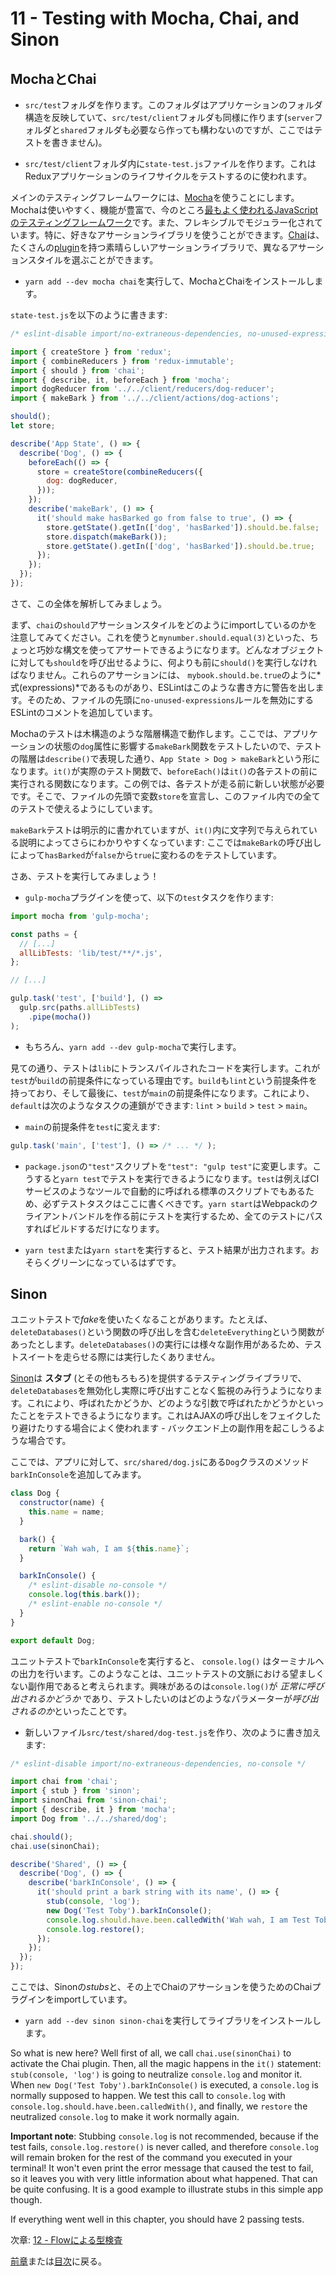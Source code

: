 # 11 - Testing with Mocha, Chai, and Sinon

## MochaとChai

- `src/test`フォルダを作ります。このフォルダはアプリケーションのフォルダ構造を反映していて、`src/test/client`フォルダも同様に作ります(`server`フォルダと`shared`フォルダも必要なら作っても構わないのですが、ここではテストを書きません)。

- `src/test/client`フォルダ内に`state-test.js`ファイルを作ります。これはReduxアプリケーションのライフサイクルをテストするのに使われます。

メインのテスティングフレームワークには、[Mocha](http://mochajs.org/)を使うことにします。Mochaは使いやすく、機能が豊富で、今のところ[最もよく使われるJavaScriptのテスティングフレームワーク](http://stateofjs.com/2016/testing/)です。また、フレキシブルでモジュラー化されています。特に、好きなアサーションライブラリを使うことができます。[Chai](http://chaijs.com/)は、たくさんの[plugin](http://chaijs.com/plugins/)を持つ素晴らしいアサーションライブラリで、異なるアサーションスタイルを選ぶことができます。

- `yarn add --dev mocha chai`を実行して、MochaとChaiをインストールします。

`state-test.js`を以下のように書きます:

```javascript
/* eslint-disable import/no-extraneous-dependencies, no-unused-expressions */

import { createStore } from 'redux';
import { combineReducers } from 'redux-immutable';
import { should } from 'chai';
import { describe, it, beforeEach } from 'mocha';
import dogReducer from '../../client/reducers/dog-reducer';
import { makeBark } from '../../client/actions/dog-actions';

should();
let store;

describe('App State', () => {
  describe('Dog', () => {
    beforeEach(() => {
      store = createStore(combineReducers({
        dog: dogReducer,
      }));
    });
    describe('makeBark', () => {
      it('should make hasBarked go from false to true', () => {
        store.getState().getIn(['dog', 'hasBarked']).should.be.false;
        store.dispatch(makeBark());
        store.getState().getIn(['dog', 'hasBarked']).should.be.true;
      });
    });
  });
});
```

さて、この全体を解析してみましょう。

まず、`chai`の`should`アサーションスタイルをどのようにimportしているのかを注意してみてください。これを使うと`mynumber.should.equal(3)`といった、ちょっと巧妙な構文を使ってアサートできるようになります。どんなオブジェクトに対しても`should`を呼び出せるように、何よりも前に`should()`を実行しなければなりません。これらのアサーションには、 `mybook.should.be.true`のように*式(expressions)*であるものがあり、ESLintはこのような書き方に警告を出します。そのため、ファイルの先頭に`no-unused-expressions`ルールを無効にするESLintのコメントを追加しています。

Mochaのテストは木構造のような階層構造で動作します。ここでは、アプリケーションの状態の`dog`属性に影響する`makeBark`関数をテストしたいので、テストの階層は`describe()`で表現した通り、`App State > Dog > makeBark`という形になります。`it()`が実際のテスト関数で、`beforeEach()`は`it()`の各テストの前に実行される関数になります。この例では、各テストが走る前に新しい状態が必要です。そこで、ファイルの先頭で変数`store`を宣言し、このファイル内での全てのテストで使えるようにしています。

`makeBark`テストは明示的に書かれていますが、`it()`内に文字列で与えられている説明によってさらにわかりやすくなっています: ここでは`makeBark`の呼び出しによって`hasBarked`が`false`から`true`に変わるのをテストしています。

さあ、テストを実行してみましょう！

- `gulp-mocha`プラグインを使って、以下の`test`タスクを作ります:

```javascript
import mocha from 'gulp-mocha';

const paths = {
  // [...]
  allLibTests: 'lib/test/**/*.js',
};

// [...]

gulp.task('test', ['build'], () =>
  gulp.src(paths.allLibTests)
    .pipe(mocha())
);
```

- もちろん、`yarn add --dev gulp-mocha`で実行します。

見ての通り、テストは`lib`にトランスパイルされたコードを実行します。これが`test`が`build`の前提条件になっている理由です。`build`も`lint`という前提条件を持っており、そして最後に、`test`が`main`の前提条件になります。これにより、`default`は次のようなタスクの連鎖ができます: `lint` > `build` > `test` > `main`。

- `main`の前提条件を`test`に変えます:

```javascript
gulp.task('main', ['test'], () => /* ... */ );
```

- `package.json`の`"test"`スクリプトを`"test": "gulp test"`に変更します。こうすると`yarn test`でテストを実行できるようになります。`test`は例えばCIサービスのようなツールで自動的に呼ばれる標準のスクリプトでもあるため、必ずテストタスクはここに書くべきです。`yarn start`はWebpackのクライアントバンドルを作る前にテストを実行するため、全てのテストにパスすればビルドするだけになります。

- `yarn test`または`yarn start`を実行すると、テスト結果が出力されます。おそらくグリーンになっているはずです。

## Sinon

ユニットテストで*fake*を使いたくなることがあります。たとえば、`deleteDatabases()`という関数の呼び出しを含む`deleteEverything`という関数があったとします。`deleteDatabases()`の実行には様々な副作用があるため、テストスイートを走らせる際には実行したくありません。

[Sinon](http://sinonjs.org/)は **スタブ** (とその他もろもろ)を提供するテスティングライブラリで、`deleteDatabases`を無効化し実際に呼び出すことなく監視のみ行うようになります。これにより、呼ばれたかどうか、どのような引数で呼ばれたかどうかといったことをテストできるようになります。これはAJAXの呼び出しをフェイクしたり避けたりする場合によく使われます - バックエンド上の副作用を起こしうるような場合です。

ここでは、アプリに対して、`src/shared/dog.js`にある`Dog`クラスのメソッド`barkInConsole`を追加してみます。

```javascript
class Dog {
  constructor(name) {
    this.name = name;
  }

  bark() {
    return `Wah wah, I am ${this.name}`;
  }

  barkInConsole() {
    /* eslint-disable no-console */
    console.log(this.bark());
    /* eslint-enable no-console */
  }
}

export default Dog;
```

ユニットテストで`barkInConsole`を実行すると、 `console.log()` はターミナルへの出力を行います。このようなことは、ユニットテストの文脈における望ましくない副作用であると考えられます。興味があるのは`console.log()`が *正常に呼び出されるかどうか* であり、テストしたいのはどのようなパラメーターが*呼び出されるのか*といったことです。

- 新しいファイル`src/test/shared/dog-test.js`を作り、次のように書き加えます:

```javascript
/* eslint-disable import/no-extraneous-dependencies, no-console */

import chai from 'chai';
import { stub } from 'sinon';
import sinonChai from 'sinon-chai';
import { describe, it } from 'mocha';
import Dog from '../../shared/dog';

chai.should();
chai.use(sinonChai);

describe('Shared', () => {
  describe('Dog', () => {
    describe('barkInConsole', () => {
      it('should print a bark string with its name', () => {
        stub(console, 'log');
        new Dog('Test Toby').barkInConsole();
        console.log.should.have.been.calledWith('Wah wah, I am Test Toby');
        console.log.restore();
      });
    });
  });
});
```

ここでは、Sinonの*stubs*と、その上でChaiのアサーションを使うためのChaiプラグインをimportしています。

- `yarn add --dev sinon sinon-chai`を実行してライブラリをインストールします。

So what is new here? Well first of all, we call `chai.use(sinonChai)` to activate the Chai plugin. Then, all the magic happens in the `it()` statement: `stub(console, 'log')` is going to neutralize `console.log` and monitor it. When `new Dog('Test Toby').barkInConsole()` is executed, a `console.log` is normally supposed to happen. We test this call to `console.log` with `console.log.should.have.been.calledWith()`, and finally, we `restore` the neutralized `console.log` to make it work normally again.

**Important note**: Stubbing `console.log` is not recommended, because if the test fails, `console.log.restore()` is never called, and therefore `console.log` will remain broken for the rest of the command you executed in your terminal! It won't even print the error message that caused the test to fail, so it leaves you with very little information about what happened. That can be quite confusing. It is a good example to illustrate stubs in this simple app though.

If everything went well in this chapter, you should have 2 passing tests.

次章: [12 - Flowによる型検査](/tutorial/12-flow)

[前章](/tutorial/10-immutable-redux-improvements)または[目次](https://github.com/verekia/js-stack-from-scratch)に戻る。
